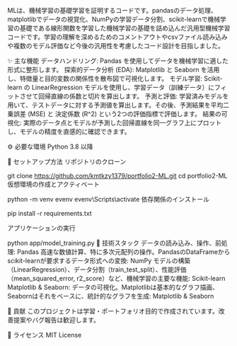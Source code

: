 MLは、機械学習の基礎学習を証明するコードです。pandasのデータ処理、matplotlibでデータの視覚化、NumPyの学習データ分割、scikit-learnで機械学習の基礎である線形関数を学習した機械学習の基礎を詰め込んだ汎用型機械学習コードです。学習の理解を深めるためのコメントアウトやcsvファイル読み込みや複数のモデル評価など今後の汎用性を考慮したコード設計を目指しました。

✨ 主な機能
データハンドリング: Pandas を使用してデータを機械学習に適した形式に整形します。
探索的データ分析 (EDA): Matplotlib と Seaborn を活用し、特徴量と目的変数の関係性を散布図で可視化します。
モデル学習: Scikit-learn の LinearRegression モデルを使用し、学習データ（訓練データ）にフィットさせて回帰直線の係数と切片を算出します。
予測と評価: 学習済みモデルを用いて、テストデータに対する予測値を算出します。その後、予測結果を平均二乗誤差 (MSE) と 決定係数 (R^2) という2つの評価指標で評価します。
結果の可視化: 実際のデータ点とモデルが予測した回帰直線を同一グラフ上にプロットし、モデルの精度を直感的に確認できます。

⚙️ 必要な環境
Python 3.8 以降

🚀 セットアップ方法
リポジトリのクローン

git clone <https://github.com/kmtkzy1379/portfolio2-ML.git>
cd portfolio2-ML
仮想環境の作成とアクティベート

python -m venv evenv
evenv\Scripts\activate
依存関係のインストール

pip install -r requirements.txt

アプリケーションの実行

python app/model_training.py
🔧 技術スタック
データの読み込み、操作、前処理: Pandas
高速な数値計算、特に多次元配列の操作。PandasのDataFrameからscikit-learnが要求するデータ形式への変換: NumPy
モデルの構築（LinearRegression）、データ分割（train_test_split）、性能評価（mean_squared_error, r2_score）など、機械学習の主要な機能: Scikit-learn
Matplotlib & Seaborn: データの可視化。Matplotlibは基本的なグラフ描画、Seabornはそれをベースに、統計的なグラフを生成: Matplotlib & Seaborn

🤝 貢献
このプロジェクトは学習・ポートフォリオ目的で作成されています。改善提案やバグ報告は歓迎します。

📄 ライセンス
MIT License
